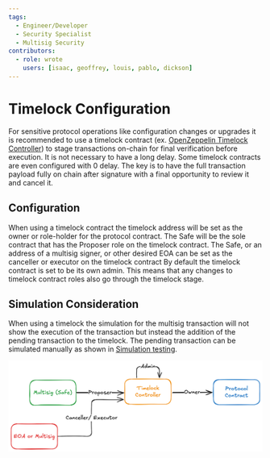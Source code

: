 ```yaml
---
tags:
  - Engineer/Developer
  - Security Specialist
  - Multisig Security
contributors:
  - role: wrote
    users: [isaac, geoffrey, louis, pablo, dickson]
---
```


# Timelock Configuration

For sensitive protocol operations like configuration changes or upgrades it is recommended to use a timelock contract (ex. [OpenZeppelin Timelock Controller](https://docs.openzeppelin.com/contracts/5.x/api/governance#TimelockController)) to stage transactions on-chain for final verification before execution. It is not necessary to have a long delay. Some timelock contracts are even configured with 0 delay. The key is to have the full transaction payload fully on chain after signature with a final opportunity to review it and cancel it.

## Configuration

When using a timelock contract the timelock address will be set as the owner or role-holder for the protocol contract.
The Safe will be the sole contract that has the Proposer role on the timelock contract.
The Safe, or an address of a multisig signer, or other desired EOA can be set as the canceller or executor on the timelock contract
By default the timelock contract is set to be its own admin. This means that any changes to timelock contract roles also go through the timelock stage.

## Simulation Consideration

When using a timelock the simulation for the multisig transaction will not show the execution of the transaction but instead the addition of the pending transaction to the timelock. The pending transaction can be simulated manually as shown in [Simulation testing](./transaction-verification-and-signing.md#2-simulation-testing).

![Timelock configuration diagram](./assets/timelock-configuration-diagram.png)